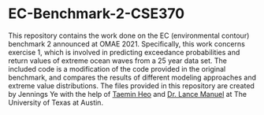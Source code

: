 # EC-Benchmark-2-CSE370
This repository contains the work done on the EC (environmental contour) benchmark 2 announced at OMAE 2021. Specifically, this work concerns exercise 1, which is involved in predicting exceedance probabilities and return values of extreme ocean waves from a 25 year data set. The included code is a modification of the code provided in the original benchmark, and compares the results of different modeling approaches and extreme value distributions. The files provided in this repository are created by Jennings Ye with the help of [Taemin Heo](http://taeminheo.com) and [Dr. Lance Manuel](https://lancemanuel.netlify.app/) at The University of Texas at Austin.
